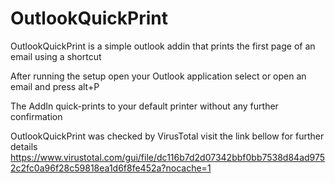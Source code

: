 # OutlookQuickPrint

OutlookQuickPrint is a simple outlook addin that prints the first page of an email using a shortcut

After running the setup open your Outlook application select or open an email and press alt+P

The AddIn quick-prints to your default printer without any further confirmation

OutlookQuickPrint was checked by VirusTotal visit the link bellow for further details
https://www.virustotal.com/gui/file/dc116b7d2d07342bbf0bb7538d84ad9752c2fc0a96f28c59818ea1d6f8fe452a?nocache=1

